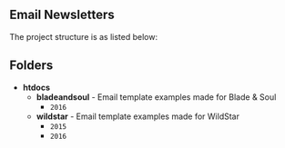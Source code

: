 Email Newsletters
---

The project structure is as listed below:

## Folders

- **htdocs**
  - **bladeandsoul** - Email template examples made for Blade & Soul
    - `2016`
  - **wildstar** - Email template examples made for WildStar
    - `2015`
    - `2016`